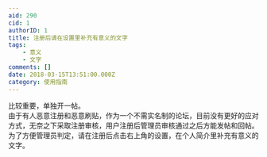 ```yaml
---
aid: 290
cid: 1
authorID: 1
title: 注册后请在设置里补充有意义的文字
tags:
    - 意义
    - 文字
comments: []
date: 2018-03-15T13:51:00.000Z
category: 使用指南
---
```


比较重要，单独开一帖。  
由于有人恶意注册和恶意刷贴，作为一个不需实名制的论坛，目前没有更好的应对方式，无奈之下采取注册审核，用户注册后管理员审核通过之后方能发帖和回帖。为了方便管理员判定，请在注册后点击右上角的设置，在个人简介里补充有意义的文字。
